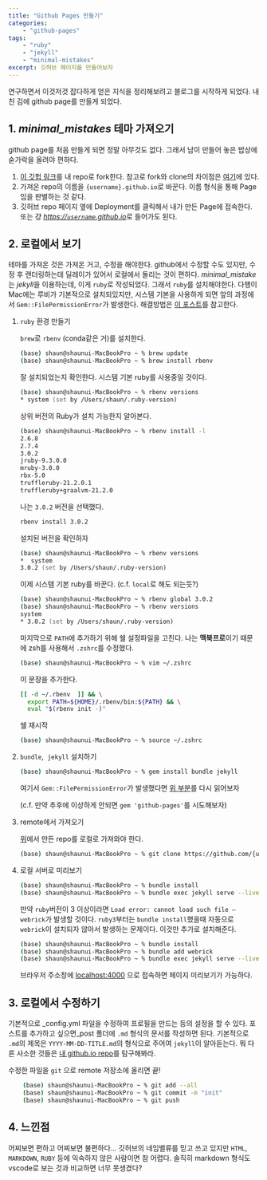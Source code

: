 ```yaml
---
title: "Github Pages 만들기"
categories: 
    - "github-pages" 
tags: 
    - "ruby"
    - "jekyll"
    - "minimal-mistakes"
excerpt: 깃허브 페이지를 만들어보자
---
```


연구하면서 이것저것 잡다하게 얻은 지식을 정리해보려고 블로그를 시작하게 되었다. 내친 김에 github page를 만들게 되었다.

## 1. *minimal_mistakes* 테마 가져오기

github page를 처음 만들게 되면 정말 아무것도 없다. 그래서 남이 만들어 놓은 밥상에 숟가락을 올려야 편하다.

1. [이 깃헙 링크](https://github.com/mmistakes/minimal-mistakes)를 내 repo로 fork한다. 참고로 fork와 clone의 차이점은 [여기](https://www.toolsqa.com/git/difference-between-git-clone-and-git-fork/)에 있다.
2. 가져온 repo의 이름을 `{username}.github.io`로 바꾼다. 이름 형식을 통해 Page임을 판별하는 것 같다.
3. 깃허브 repo 페이지 옆에 Deployment를 클릭해서 내가 만든 Page에 접속한다. 또는 걍 [*https://`username`.github.io*](https://siheon-park.github.io/404)로 들어가도 된다.

## 2. 로컬에서 보기

테마를 가져온 것은 가져온 거고, 수정을 해야한다. github에서 수정할 수도 있지만, 수정 후 랜더링하는데 딜레이가 있어서 로컬에서 돌리는 것이 편하다. *minimal_mistake*는 *jekyll*을 이용하는데, 이게 `ruby`로 작성되었다. 그래서 `ruby`를 설치해야한다. 다행이 Mac에는 루비가 기본적으로 설치되있지만, 시스템 기본을 사용하게 되면 앞의 과정에서 `Gem::FilePermissionError`가 발생한다. 해결방법은 [이 포스트](https://jojoldu.tistory.com/288)를 참고한다.

1. `ruby` 환경 만들기

    `brew`로 `rbenv` (conda같은 거)를 설치한다.

    ```zsh
    (base) shaun@shaunui-MacBookPro ~ % brew update
    (base) shaun@shaunui-MacBookPro ~ % brew install rbenv
    ```

    잘 설치되었는지 확인한다.
    시스템 기본 ruby를 사용중일 것이다.

    ```zsh
    (base) shaun@shaunui-MacBookPro ~ % rbenv versions  
    * system (set by /Users/shaun/.ruby-version)
    ```

    상위 버전의 Ruby가 설치 가능한지 알아본다.

    ```zsh
    (base) shaun@shaunui-MacBookPro ~ % rbenv install -l
    2.6.8
    2.7.4
    3.0.2
    jruby-9.3.0.0
    mruby-3.0.0
    rbx-5.0
    truffleruby-21.2.0.1
    truffleruby+graalvm-21.2.0
    ```

    나는 `3.0.2` 버전을 선택했다.

    ```zsh
    rbenv install 3.0.2
    ````

    설치된 버전을 확인하자

    ```zsh
    (base) shaun@shaunui-MacBookPro ~ % rbenv versions  
    *  system
    3.0.2 (set by /Users/shaun/.ruby-version)
    ```

    이제 시스템 기본 ruby를 바꾼다. (c.f. `local`로 해도 되는듯?)

    ```zsh
    (base) shaun@shaunui-MacBookPro ~ % rbenv global 3.0.2
    (base) shaun@shaunui-MacBookPro ~ % rbenv versions    
    system
    * 3.0.2 (set by /Users/shaun/.ruby-version)
    ```

    마지막으로 `PATH`에 추가하기 위해 쉘 설정파일을 고친다. 나는 **맥북프로**이기 때문에 zsh를 사용해서 `.zshrc`를 수정했다.

    ```zsh
    (base) shaun@shaunui-MacBookPro ~ % vim ~/.zshrc
    ````

    이 문장을 추가한다.

    ```zsh
    [[ -d ~/.rbenv  ]] && \
      export PATH=${HOME}/.rbenv/bin:${PATH} && \
      eval "$(rbenv init -)"
    ```

    쉘 재시작

    ```zsh
    (base) shaun@shaunui-MacBookPro ~ % source ~/.zshrc
    ````

2. `bundle`, &nbsp;`jekyll` 설치하기

    ```zsh
    (base) shaun@shaunui-MacBookPro ~ % gem install bundle jekyll
    ```

    여기서 `Gem::FilePermissionError`가 발생했다면 [위 부분](#2-로컬에서-보기)를 다시 읽어보자

    (c.f. 만약 추후에 이상하게 안되면 `gem 'github-pages'`를 시도해보자)

3. remote에서 가져오기

    [위](#1-minimal_mistake-테마-가져오기)에서 만든 repo를 로컬로 가져와야 한다.

    ```zsh
    (base) shaun@shaunui-MacBookPro ~ % git clone https://github.com/{username}/{username}.github.io.git
    ````

4. 로컬 서버로 미리보기

    ```zsh
    (base) shaun@shaunui-MacBookPro ~ % bundle install
    (base) shaun@shaunui-MacBookPro ~ % bundle exec jekyll serve --livereload
    ```

    만약 `ruby`버전이 3 이상이라면 `Load error: cannot load such file – webrick`가 발생할 것이다. `ruby3`부터는 `bundle install`했을때 자동으로 `webrick`이 설치되자 않아서 발생하는 문제이다. 이것만 추가로 설치해준다.

    ```zsh
    (base) shaun@shaunui-MacBookPro ~ % bundle install
    (base) shaun@shaunui-MacBookPro ~ % bundle add webrick
    (base) shaun@shaunui-MacBookPro ~ % bundle exec jekyll serve --livereload
    ```

    브라우저 주소창에 [localhost:4000](http://localhost:4000) 으로 접속하면 페이지 미리보기가 가능하다.

## 3. 로컬에서 수정하기

기본적으로 _config.yml 파일을 수정하여 프로필을 만드는 등의 설정을 할 수 있다.
포스트를 추가하고 싶으면_post 폴더에 `.md` 형식의 문서를 작성하면 된다. 기본적으로 `.md`의 제목은 `YYYY-MM-DD-TITLE.md`의 형식으로 주어여 `jekyll`이 알아듣는다. 뭐 다른 사소한 것들은 [내 github.io repo](https://github.com/Siheon-Park/Siheon-Park.github.io)를 탐구해봐라.

수정한 파일을 `git` 으로 remote 저장소에 올리면 끝!

```zsh
    (base) shaun@shaunui-MacBookPro ~ % git add --all
    (base) shaun@shaunui-MacBookPro ~ % git commit -m "init"
    (base) shaun@shaunui-MacBookPro ~ % git push
```

## 4. 느낀점

어찌보면 편하고 어찌보면 불편하다... 깃허브의 네임벨류를 믿고 쓰고 있지만 `HTML`, `MARKDOWN`, `RUBY` 등에 익숙하지 않은 사람이면 참 어렵다. 솔직히 markdown 형식도 vscode로 보는 것과 비교하면 너무 못생겼다?
